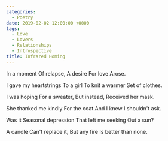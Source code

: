 ```yaml
---
categories:
  - Poetry
date: 2019-02-02 12:00:00 +0000
tags:
  - Love
  - Lovers
  - Relationships
  - Introspective
title: Infrared Homing
---
```


In a moment
Of relapse,
A desire
For love
Arose.

I gave my heartstrings
To a girl
To knit a warmer
Set of clothes.

I was hoping
For a sweater,
But instead,
Received her mask.

She thanked me kindly
For the coat
And I knew
I shouldn't ask.

Was it
Seasonal depression
That left me seeking
Out a sun?

A candle
Can't replace it,
But any fire
Is better than none.
